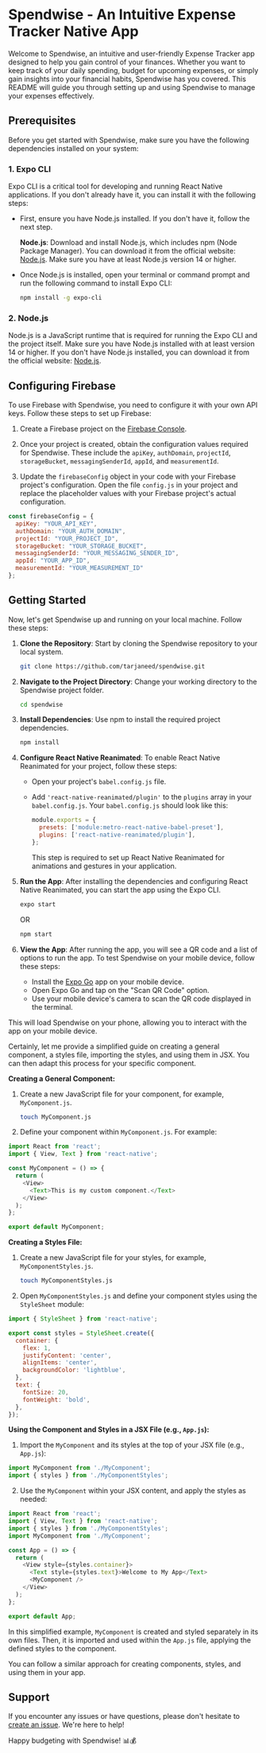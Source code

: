 # Spendwise - An Intuitive Expense Tracker Native App

Welcome to Spendwise, an intuitive and user-friendly Expense Tracker app designed to help you gain control of your finances. Whether you want to keep track of your daily spending, budget for upcoming expenses, or simply gain insights into your financial habits, Spendwise has you covered. This README will guide you through setting up and using Spendwise to manage your expenses effectively.

## Prerequisites

Before you get started with Spendwise, make sure you have the following dependencies installed on your system:

### 1. Expo CLI

Expo CLI is a critical tool for developing and running React Native applications. If you don't already have it, you can install it with the following steps:

- First, ensure you have Node.js installed. If you don't have it, follow the next step.
  
  **Node.js**: Download and install Node.js, which includes npm (Node Package Manager). You can download it from the official website: [Node.js](https://nodejs.org/). Make sure you have at least Node.js version 14 or higher.

- Once Node.js is installed, open your terminal or command prompt and run the following command to install Expo CLI:

  ```bash
  npm install -g expo-cli
  ```

### 2. Node.js

Node.js is a JavaScript runtime that is required for running the Expo CLI and the project itself. Make sure you have Node.js installed with at least version 14 or higher. If you don't have Node.js installed, you can download it from the official website: [Node.js](https://nodejs.org/).

## Configuring Firebase

To use Firebase with Spendwise, you need to configure it with your own API keys. Follow these steps to set up Firebase:

1. Create a Firebase project on the [Firebase Console](https://console.firebase.google.com/).

2. Once your project is created, obtain the configuration values required for Spendwise. These include the `apiKey`, `authDomain`, `projectId`, `storageBucket`, `messagingSenderId`, `appId`, and `measurementId`.

3. Update the `firebaseConfig` object in your code with your Firebase project's configuration. Open the file `config.js` in your project and replace the placeholder values with your Firebase project's actual configuration.

```javascript
const firebaseConfig = {
  apiKey: "YOUR_API_KEY",
  authDomain: "YOUR_AUTH_DOMAIN",
  projectId: "YOUR_PROJECT_ID",
  storageBucket: "YOUR_STORAGE_BUCKET",
  messagingSenderId: "YOUR_MESSAGING_SENDER_ID",
  appId: "YOUR_APP_ID",
  measurementId: "YOUR_MEASUREMENT_ID"
};
```

## Getting Started

Now, let's get Spendwise up and running on your local machine. Follow these steps:

1. **Clone the Repository**: Start by cloning the Spendwise repository to your local system.

   ```bash
   git clone https://github.com/tarjaneed/spendwise.git
   ```

2. **Navigate to the Project Directory**: Change your working directory to the Spendwise project folder.

   ```bash
   cd spendwise
   ```

3. **Install Dependencies**: Use npm to install the required project dependencies.

   ```bash
   npm install
   ```

4. **Configure React Native Reanimated**: To enable React Native Reanimated for your project, follow these steps:

   - Open your project's `babel.config.js` file.
   - Add `'react-native-reanimated/plugin'` to the `plugins` array in your `babel.config.js`. Your `babel.config.js` should look like this:

     ```javascript
     module.exports = {
       presets: ['module:metro-react-native-babel-preset'],
       plugins: ['react-native-reanimated/plugin'],
     };
     ```

     This step is required to set up React Native Reanimated for animations and gestures in your application.

5. **Run the App**: After installing the dependencies and configuring React Native Reanimated, you can start the app using the Expo CLI.

   ```bash
   expo start
   ```

    OR

   ```bash
   npm start
   ```

6. **View the App**: After running the app, you will see a QR code and a list of options to run the app. To test Spendwise on your mobile device, follow these steps:

   - Install the [Expo Go](https://expo.dev/client) app on your mobile device.
   - Open Expo Go and tap on the "Scan QR Code" option.
   - Use your mobile device's camera to scan the QR code displayed in the terminal.

This will load Spendwise on your phone, allowing you to interact with the app on your mobile device.

Certainly, let me provide a simplified guide on creating a general component, a styles file, importing the styles, and using them in JSX. You can then adapt this process for your specific component.

**Creating a General Component:**

1. Create a new JavaScript file for your component, for example, `MyComponent.js`.

   ```bash
   touch MyComponent.js
   ```

2. Define your component within `MyComponent.js`. For example:

```javascript
import React from 'react';
import { View, Text } from 'react-native';

const MyComponent = () => {
  return (
    <View>
      <Text>This is my custom component.</Text>
    </View>
  );
};

export default MyComponent;
```

**Creating a Styles File:**

1. Create a new JavaScript file for your styles, for example, `MyComponentStyles.js`.

   ```bash
   touch MyComponentStyles.js
   ```

2. Open `MyComponentStyles.js` and define your component styles using the `StyleSheet` module:

```javascript
import { StyleSheet } from 'react-native';

export const styles = StyleSheet.create({
  container: {
    flex: 1,
    justifyContent: 'center',
    alignItems: 'center',
    backgroundColor: 'lightblue',
  },
  text: {
    fontSize: 20,
    fontWeight: 'bold',
  },
});
```

**Using the Component and Styles in a JSX File (e.g., `App.js`):**

1. Import the `MyComponent` and its styles at the top of your JSX file (e.g., `App.js`):

```javascript
import MyComponent from './MyComponent';
import { styles } from './MyComponentStyles';
```

2. Use the `MyComponent` within your JSX content, and apply the styles as needed:

```javascript
import React from 'react';
import { View, Text } from 'react-native';
import { styles } from './MyComponentStyles';
import MyComponent from './MyComponent';

const App = () => {
  return (
    <View style={styles.container}>
      <Text style={styles.text}>Welcome to My App</Text>
      <MyComponent />
    </View>
  );
};

export default App;
```

In this simplified example, `MyComponent` is created and styled separately in its own files. Then, it is imported and used within the `App.js` file, applying the defined styles to the component.

You can follow a similar approach for creating components, styles, and using them in your app.

## Support

If you encounter any issues or have questions, please don't hesitate to [create an issue](https://github.com/your-username/spendwise/issues). We're here to help!

Happy budgeting with Spendwise! 📊💰
